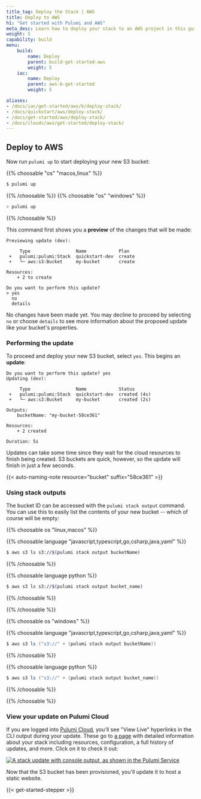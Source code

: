 ```yaml
---
title_tag: Deploy the Stack | AWS
title: Deploy to AWS
h1: "Get started with Pulumi and AWS"
meta_desc: Learn how to deploy your stack to an AWS project in this guide.
weight: 5
capability: build
menu:
    build:
        name: Deploy
        parent: build-get-started-aws
        weight: 5
    iac:
        name: Deploy
        parent: aws-b-get-started
        weight: 5

aliases:
- /docs/iac/get-started/aws/b/deploy-stack/
- /docs/quickstart/aws/deploy-stack/
- /docs/get-started/aws/deploy-stack/
- /docs/clouds/aws/get-started/deploy-stack/
---
```


## Deploy to AWS

Now run `pulumi up` to start deploying your new S3 bucket:

{{% choosable "os" "macos,linux" %}}

```bash
$ pulumi up
```

{{% /choosable %}}
{{% choosable "os" "windows" %}}

```powershell
> pulumi up
```

{{% /choosable %}}

This command first shows you a **preview** of the changes that will be made:

```
Previewing update (dev):

     Type                 Name            Plan
 +   pulumi:pulumi:Stack  quickstart-dev  create
 +   └─ aws:s3:Bucket     my-bucket       create

Resources:
    + 2 to create

Do you want to perform this update?
> yes
  no
  details
```

No changes have been made yet. You may decline to proceed by selecting `no` or choose `details` to
see more information about the proposed update like your bucket's properties.

### Performing the update

To proceed and deploy your new S3 bucket, select `yes`. This begins an **update**:

```
Do you want to perform this update? yes
Updating (dev):

     Type                 Name            Status
 +   pulumi:pulumi:Stack  quickstart-dev  created (4s)
 +   └─ aws:s3:Bucket     my-bucket       created (2s)

Outputs:
    bucketName: "my-bucket-58ce361"

Resources:
    + 2 created

Duration: 5s
```

Updates can take some time since they wait for the cloud resources to finish being created. S3 buckets are quick,
however, so the update will finish in just a few seconds.

{{< auto-naming-note resource="bucket" suffix="58ce361" >}}

### Using stack outputs

The bucket ID can be accessed with the `pulumi stack output` command. You can use this to easily list
the contents of your new bucket -- which of course will be empty:

{{% choosable os "linux,macos" %}}

{{% choosable language "javascript,typescript,go,csharp,java,yaml" %}}

```bash
$ aws s3 ls s3://$(pulumi stack output bucketName)
```

{{% /choosable %}}

{{% choosable language python %}}

```bash
$ aws s3 ls s3://$(pulumi stack output bucket_name)
```

{{% /choosable %}}

{{% /choosable %}}

{{% choosable os "windows" %}}

{{% choosable language "javascript,typescript,go,csharp,java,yaml" %}}

```powershell
$ aws s3 ls ("s3://" + (pulumi stack output bucketName))
```

{{% /choosable %}}

{{% choosable language python %}}

```powershell
$ aws s3 ls ("s3://" + (pulumi stack output bucket_name))
```

{{% /choosable %}}

{{% /choosable %}}

### View your update on Pulumi Cloud

If you are logged into [Pulumi Cloud](/docs/pulumi-cloud), you'll see "View Live" hyperlinks in the CLI output during your
update. These go to [a page](https://app.pulumi.com) with detailed information about your stack including resources,
configuration, a full history of updates, and more. Click on it to check it out:

<a href="/images/getting-started/console-update.png" target="_blank">
    <img src="/images/getting-started/console-update.png" alt="A stack update with console output, as shown in the Pulumi Service" />
</a>

Now that the S3 bucket has been provisioned, you'll update it to host a static website.

{{< get-started-stepper >}}
